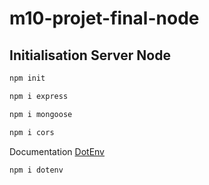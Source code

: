 # m10-projet-final-node

## Initialisation Server Node

```bash
npm init
````

```bash
npm i express
````

```bash
npm i mongoose
````

```bash
npm i cors
````

Documentation [DotEnv](https://www.npmjs.com/package/dotenv)

```bash
npm i dotenv
````
